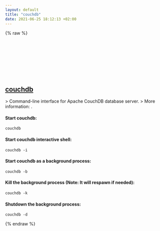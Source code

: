```yaml
---
layout: default
title: "couchdb"
date: 2021-06-25 18:12:13 +02:00
---
```

{% raw %}
<h2 id="couchdb">
  <a href="/en/common/couchdb.html">couchdb</a> <a href="#couchdb"><svg class="icon">
    <use href="/assets/images/unicode_sprite.svg#link" />
  </svg></a>
</h2>
> Command-line interface for Apache CouchDB database server.
> More information: <https://couchdb.apache.org>.

#### Start couchdb:
```shell
couchdb
```
#### Start couchdb interactive shell:
```shell
couchdb -i
```
#### Start couchdb as a background process:
```shell
couchdb -b
```
#### Kill the background process (Note: It will respawn if needed):
```shell
couchdb -k
```
#### Shutdown the background process:
```shell
couchdb -d
```
{% endraw %}